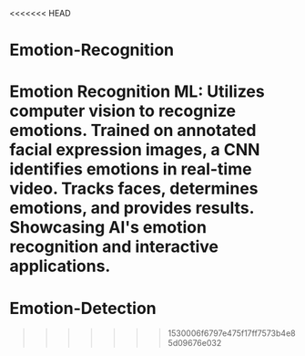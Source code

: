 <<<<<<< HEAD
# Emotion-Recognition
Emotion Recognition ML: Utilizes computer vision to recognize emotions. Trained on annotated facial expression images, a CNN identifies emotions in real-time video. Tracks faces, determines emotions, and provides results. Showcasing AI's emotion recognition and interactive applications.
=======
# Emotion-Detection
>>>>>>> 1530006f6797e475f17ff7573b4e85d09676e032
